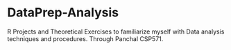 # DataPrep-Analysis
R Projects and Theoretical Exercises to familiarize myself with Data analysis techniques and procedures. Through Panchal CSP571.
